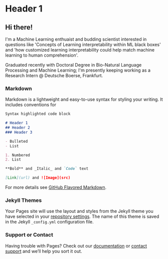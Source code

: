 # Header 1
## Hi there!

I'm a Machine Learning enthuaist and budding scientist interested in questions like 'Concepts of Learning interpretability within ML black boxes' and 'how customized learning interpretability could help match machine learning to human comprehension'. 

Graduated recently with Doctoral Degree in Bio-Natural Language Processing and Machine Learning; I'm presently keeping working as a Research Intern @ Deutsche Boerse, Frankfurt.


### Markdown

Markdown is a lightweight and easy-to-use syntax for styling your writing. It includes conventions for

```markdown
Syntax highlighted code block

# Header 1
## Header 2
### Header 3

- Bulleted
- List

1. Numbered
2. List

**Bold** and _Italic_ and `Code` text

[Link](url) and ![Image](src)
```

For more details see [GitHub Flavored Markdown](https://guides.github.com/features/mastering-markdown/).

### Jekyll Themes

Your Pages site will use the layout and styles from the Jekyll theme you have selected in your [repository settings](https://github.com/warikoone/pdb/settings). The name of this theme is saved in the Jekyll `_config.yml` configuration file.

### Support or Contact

Having trouble with Pages? Check out our [documentation](https://help.github.com/categories/github-pages-basics/) or [contact support](https://github.com/contact) and we’ll help you sort it out.
